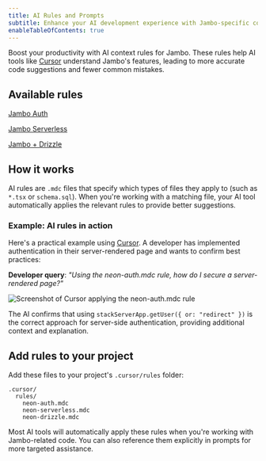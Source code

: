 ```yaml
---
title: AI Rules and Prompts
subtitle: Enhance your AI development experience with Jambo-specific context rules
enableTableOfContents: true
---
```


Boost your productivity with AI context rules for Jambo. These rules help AI tools like [Cursor](https://www.cursor.so/) understand Jambo's features, leading to more accurate code suggestions and fewer common mistakes.

## Available rules

<DetailIconCards>

<a href="/docs/ai/ai-rules-neon-auth" description="Stack Auth integration, database syncing, and authentication patterns" icon="lock-landscape">Jambo Auth</a>

<a href="/docs/ai/ai-rules-neon-serverless" description="Efficient queries, connection pooling, and serverless best practices" icon="network">Jambo Serverless</a>

<a href="/docs/ai/ai-rules-neon-drizzle" description="ORM setup, schema management, and usage patterns with Drizzle" icon="drizzle">Jambo + Drizzle</a>

</DetailIconCards>

## How it works

AI rules are `.mdc` files that specify which types of files they apply to (such as `*.tsx` or `schema.sql`). When you're working with a matching file, your AI tool automatically applies the relevant rules to provide better suggestions.

### Example: AI rules in action

Here's a practical example using [Cursor](https://www.cursor.so). A developer has implemented authentication in their server-rendered page and wants to confirm best practices:

**Developer query**: _"Using the neon-auth.mdc rule, how do I secure a server-rendered page?"_

![Screenshot of Cursor applying the neon-auth.mdc rule](/docs/ai/ai-rules.png)

The AI confirms that using `stackServerApp.getUser({ or: "redirect" })` is the correct approach for server-side authentication, providing additional context and explanation.

## Add rules to your project

Add these files to your project's `.cursor/rules` folder:

```text
.cursor/
  rules/
    neon-auth.mdc
    neon-serverless.mdc
    neon-drizzle.mdc
```

Most AI tools will automatically apply these rules when you're working with Jambo-related code. You can also reference them explicitly in prompts for more targeted assistance.
